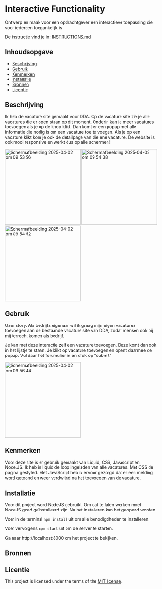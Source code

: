 # Interactive Functionality

Ontwerp en maak voor een opdrachtgever een interactieve toepassing die voor iedereen toegankelijk is

De instructie vind je in: [INSTRUCTIONS.md](https://github.com/fdnd-task/the-web-is-for-everyone-interactive-functionality/blob/main/docs/INSTRUCTIONS.md)


## Inhoudsopgave

  * [Beschrijving](#beschrijving)
  * [Gebruik](#gebruik)
  * [Kenmerken](#kenmerken)
  * [Installatie](#installatie)
  * [Bronnen](#bronnen)
  * [Licentie](#licentie)

## Beschrijving
<!-- Bij Beschrijving staat kort beschreven wat voor project het is en wat je hebt gemaakt -->
<!-- Voeg een mooie poster visual of video toe 📸 -->
<!-- Voeg een link toe naar GitHub Pages 🌐-->
Ik heb de vacature site gemaakt voor DDA. Op de vacature site zie je alle vacatures die er open staan op dit moment. Onderin kan je meer vacatures toevoegen als je op de knop klikt. Dan komt er een popup met alle informatie die nodig is om een vacature toe te voegen. Als je op een vacature klikt kom je ook de detailpage van die ene vacature. De website is ook mooi responsive en werkt dus op alle schermen!

<img width="250" alt="Scherm­afbeelding 2025-04-02 om 09 53 56" src="https://github.com/user-attachments/assets/9212290c-aea8-4acd-9179-b9eab1641892" />

<img width="250" alt="Scherm­afbeelding 2025-04-02 om 09 54 38" src="https://github.com/user-attachments/assets/2bdfb11c-91b5-42bf-bbc2-ce000a4a572b" />

<img width="250" alt="Scherm­afbeelding 2025-04-02 om 09 54 52" src="https://github.com/user-attachments/assets/44a8494f-dfb1-4bfb-bb6f-7715e5bfbd18" />


## Gebruik
<!-- Bij Gebruik staat de user story, hoe het werkt en wat je er mee kan. -->
User story: Als bedrijfs eigenaar wil ik graag mijn eigen vacatures toevoegen aan de bestaande vacature site van DDA, zodat mensen ook bij mij terrecht komen als bedrijf.

Je kan met deze interactie zelf een vacature toevoegen. Deze komt dan ook in het lijstje te staan. Je klikt op vacature toevoegen en opent daarmee de popup. Vul daar het forumulier in en druk op "submit"

<img width="250" alt="Scherm­afbeelding 2025-04-02 om 09 56 44" src="https://github.com/user-attachments/assets/ba7a1101-654f-4e35-afa0-571c57c7a4b2" />

## Kenmerken
<!-- Bij Kenmerken staat welke technieken zijn gebruikt en hoe. Wat is de HTML structuur? Wat zijn de belangrijkste dingen in CSS? Wat is er met JS gedaan en hoe? Misschien heb je iets met NodeJS gedaan, of heb je een framework of library gebruikt? -->

Voor deze site is er gebruik gemaakt van Liquid, CSS, Javascript en Node.JS. Ik heb in liquid de loop ingeladen van alle vacatures. Met CSS de pagina gestyled. Met JavaScript heb ik ervoor gezorgd dat er een melding word getoond en weer verdwijnd na het toevoegen van de vacature.

## Installatie
<!-- Bij Installatie staat hoe een andere developer aan jouw repo kan werken -->
Voor dit project word NodeJS gebruikt. Om dat te laten werken moet NodeJS goed geïnstalleerd zijn. Na het installeren kan het geopend worden.

Voer in de terminal `npm install` uit om alle benodigdheden te installeren.

Voer vervolgens `npm start` uit om de server te starten.

Ga naar http://localhost:8000 om het project te bekijken.

## Bronnen

## Licentie

This project is licensed under the terms of the [MIT license](./LICENSE).
